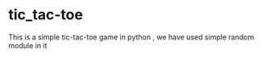 # tic_tac-toe
This is a simple tic-tac-toe game in python , we have used simple random module in it
